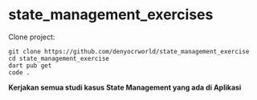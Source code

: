 # state_management_exercises

Clone project:
```
git clone https://github.com/denyocrworld/state_management_exercise
cd state_management_exercise
dart pub get
code .
```

<b>Kerjakan semua studi kasus State Management yang ada di Aplikasi</b>